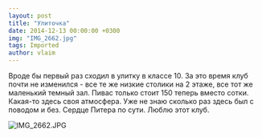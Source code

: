 ```yaml
---
layout: post
title: "Улиточка"
date: 2014-12-13 00:00:00 +0300
img: "IMG_2662.jpg"
tags: Imported
author: vlaim
---
```


Вроде бы первый раз сходил в улитку в классе 10\. За это время клуб почти не изменился - все те же низкие столики на 2 этаже, все тот же маленький темный зал. Пивас только стоит 150 теперь вместо сотки. Какая-то здесь своя атмосфера. Уже не знаю сколько раз здесь был с поводом и без. Сердце Питера по сути. Люблю этот клуб.

![IMG_2662.JPG](/blog/assets/img/IMG_2662.jpg)